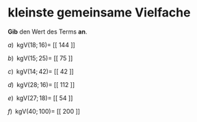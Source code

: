 <!--
version:  0.0.1

language: de

@style
main > *:not(:last-child) {
  margin-bottom: 3rem;
}

input {
    text-align: center;
}

.flex-container {
    display: flex;
    flex-wrap: wrap;
    align-items: stretch;
    gap: 20px;
}

.flex-child {
    flex: 1;
    min-width: 350px;
    margin-right: 20px;
}

@media (max-width: 400px) {
    .flex-child {
        flex: 100%;
        margin-right: 0;
    }
}
@end

formula: \carry   \textcolor{red}{\scriptsize #1}
formula: \digit   \rlap{\carry{#1}}\phantom{#2}#2
formula: \permil  \text{‰}

import: https://raw.githubusercontent.com/LiaTemplates/Tikz-Jax/main/README.md

script: https://cdn.jsdelivr.net/gh/LiaTemplates/Tikz-Jax@main/dist/index.js


tags: kgV, leicht, sehr niedrig, Angeben

comment: Gib das kleinste gemeinsame Vielfache an.

author: Martin Lommatzsch

-->




# kleinste gemeinsame Vielfache


**Gib** den Wert des Terms **an**.




<section class="flex-container">

<div class="flex-child">

$a)\;\; \text{kgV}(18;16) =$ [[ 144 ]]

</div>

<div class="flex-child">

$b)\;\; \text{kgV}(15;25) =$ [[ 75  ]]

</div>

<div class="flex-child">

$c)\;\; \text{kgV}(14;42) =$ [[ 42  ]]

</div>

<div class="flex-child">

$d)\;\; \text{kgV}(28;16) =$ [[ 112 ]]

</div>

<div class="flex-child">

$e)\;\; \text{kgV}(27;18) =$ [[ 54  ]]

</div>

<div class="flex-child">

$f)\;\; \text{kgV}(40;100) =$ [[ 200 ]]

</div>

</section>